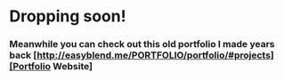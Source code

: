 # Dropping soon! 
### Meanwhile you can check out this old portfolio I made years back [http://easyblend.me/PORTFOLIO/portfolio/#projects][Portfolio Website]
